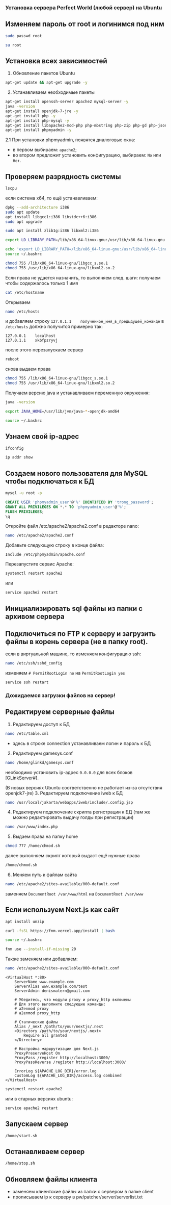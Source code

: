 ### Установка сервера Perfect World (любой сервер) на Ubuntu

## Изменяем пароль от root и логинимся под ним

```bash
sudo passwd root
```
```bash
su root
```

## Установка всех зависимостей
1. Обновление пакетов Ubuntu
```bash
apt-get update && apt-get upgrade -y
```

2. Устанавливаем необходимые пакеты
```bash
apt-get install openssh-server apache2 mysql-server -y
java -version
apt-get install openjdk-7-jre -y
apt-get install php -y
apt-get install php-mysql -y
apt-get install libapache2-mod-php php-mbstring php-zip php-gd php-json php-curl -y
apt-get install phpmyadmin -y
```

2.1 При установки phpmyadmin, появятся диалоговые окна:
- в первом выбираем: `apache2`;
- во втором предложит установить конфигурацию, выбираем: `No` или `Нет`.


## Проверяем разрядность системы
```bash
lscpu
```

если система x64, то ещё устанавливаем:
```bash
dpkg --add-architecture i386
sudo apt update
apt install libgcc1:i386 libstdc++6:i386
sudo apt upgrade
```
```bash
sudo apt install zlib1g:i386 libxml2:i386
```
```bash
export LD_LIBRARY_PATH=/lib/x86_64-linux-gnu:/usr/lib/x86_64-linux-gnu:$LD_LIBRARY_PATH
```
```bash
echo 'export LD_LIBRARY_PATH=/lib/x86_64-linux-gnu:/usr/lib/x86_64-linux-gnu:$LD_LIBRARY_PATH' >> ~/.bashrc
source ~/.bashrc
```
```bash
chmod 755 /lib/x86_64-linux-gnu/libgcc_s.so.1
chmod 755 /usr/lib/x86_64-linux-gnu/libxml2.so.2
```

Если права не удается назначить, то выполняем след. шаги:
получаем чтобы содержалось только 1 имя
```bash
cat /etc/hostname
```

Открываем
```bash
nano /etc/hosts
```
и добавляем строку `127.0.1.1    полученное_имя_в_предыдущей_команде` в `/etc/hosts`
должно получится примерно так:
```
127.0.0.1    localhost
127.0.1.1    xkbfpzryvj
```
после этого перезапускаем сервер
```bash
reboot
```

снова выдаем права
```bash
chmod 755 /lib/x86_64-linux-gnu/libgcc_s.so.1
chmod 755 /usr/lib/x86_64-linux-gnu/libxml2.so.2
```

Получаем версию java и устанавливаем переменную окружения:
```bash
java -version
```
```bash
export JAVA_HOME=/usr/lib/jvm/java-*-openjdk-amd64
```
```bash
source ~/.bashrc
```
## Узнаем свой ip-адрес
```bash
ifconfig
```
```bash
ip addr show
```

## Создаем нового пользователя для MySQL чтобы подключаться к БД

```bash
mysql -u root -p
```

```sql
CREATE USER 'phpmyadmin_user'@'%' IDENTIFIED BY 'trong_password';
GRANT ALL PRIVILEGES ON *.* TO 'phpmyadmin_user'@'%';
FLUSH PRIVILEGES;
\q
```

Откройте файл /etc/apache2/apache2.conf в редакторе nano:
```bash
nano /etc/apache2/apache2.conf
```

Добавьте следующую строку в конце файла:
```
Include /etc/phpmyadmin/apache.conf
```

Перезапустите сервис Apache:
```bash
systemctl restart apache2
```
или
```bash
service apache2 restart
```

## Инициализировать sql файлы из папки с архивом сервера

## Подключиться по FTP к серверу и загрузить файлы в корень сервера (не в папку root).

если в виртуальной машине, то изменяем конфигурацию ssh:
```bash
nano /etc/ssh/sshd_config
```
изменяем `# PermitRootLogin no` на `PermitRootLogin yes`

```bash
service ssh restart
```

### Дожидаемся загрузки файлов на сервер!

## Редактируем серверные файлы

1. Редактируем доступ к БД
```bash
nano /etc/table.xml
```
- здесь в строке connection устанавливаем логин и пароль к БД

2. Редактируем gamesys.conf
```bash
nano /home/glinkd/gamesys.conf
```
необходимо установить ip-адрес `0.0.0.0` для всех блоков [GLinkServer#].

(В новых версиях Ubuntu соответственно не работает из-за отсутствия openjdk7-jre)
3. Редактируем подключение iweb к БД
```bash
nano /usr/local/jakarta/webapps/iweb/include/.config.jsp
```

4. Редактируем подключение скрипта регистрации к БД (там же можно редактировать выдачу голды при регистрации)
```bash
nano /var/www/index.php
```

5. Выдаем права на папку home
```bash
chmod 777 /home/chmod.sh
```
далее выполняем скрипт который выдаст ещё нужные права
```bash
/home/chmod.sh
```

6. Меняем путь к файлам сайта
```bash
nano /etc/apache2/sites-available/000-default.conf
```
заменяем `DocumentRoot /var/www/html` на `DocumentRoot /var/www`

## Если используем Next.js как сайт

```bash
apt install unzip
```

```bash
curl -fsSL https://fnm.vercel.app/install | bash
```
```bash
source ~/.bashrc
```
```bash
fnm use --install-if-missing 20
```

Также заменяем или добавляем:
```bash
nano /etc/apache2/sites-available/000-default.conf
```

```
<VirtualHost *:80>
    ServerName www.example.com
    ServerAlias www.example.com/test
    ServerAdmin denismatern@gmail.com

    # Убедитесь, что модули proxy и proxy_http включены
    # Для этого выполните следующие команды:
    # a2enmod proxy
    # a2enmod proxy_http

    # Статические файлы
    Alias /_next /path/to/your/nextjs/.next
    <Directory /path/to/your/nextjs/.next>
        Require all granted
    </Directory>

    # Настройка маршрутизации для Next.js
    ProxyPreserveHost On
    ProxyPass /register http://localhost:3000/
    ProxyPassReverse /register http://localhost:3000/

    ErrorLog ${APACHE_LOG_DIR}/error.log
    CustomLog ${APACHE_LOG_DIR}/access.log combined
</VirtualHost>
```
```bash
systemctl restart apache2
```
или в старных версиях ubuntu:
```bash
service apache2 restart
```

## Запускаем сервер
```bash
/home/start.sh
```

## Останавливаем сервер
```bash
/home/stop.sh
```

## Обновляем файлы клиента
- заменяем клиентские файлы из папки с сервером в папке client
- прописываем ip к серверу в pw/patcher/server/serverlist.txt